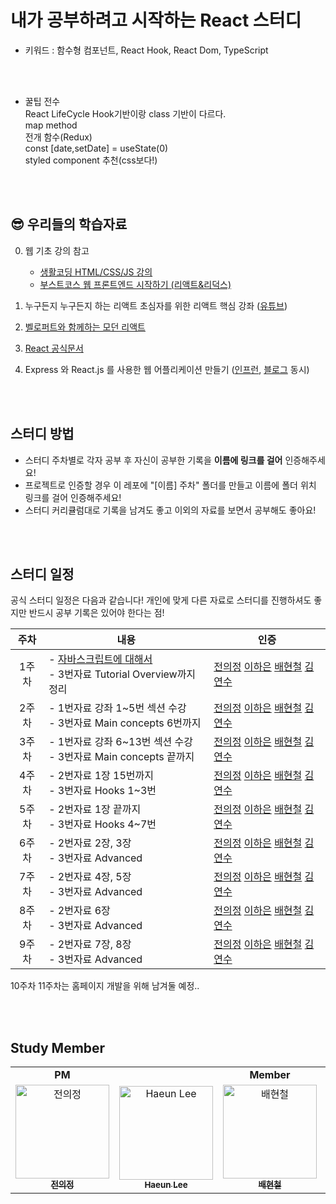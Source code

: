 # 내가 공부하려고 시작하는 React 스터디 
- 키워드 : 함수형 컴포넌트, React Hook, React Dom, TypeScript

<br>
<br>

- 꿀팁 전수               
React LifeCycle Hook기반이랑 class 기반이 다르다.                
map method              
전개 함수(Redux)                
const [date,setDate] = useState(0)           
styled component 추천(css보다!)                  

<br>
<br>

## 😎 우리들의 학습자료

0. 웹 기초 강의 참고     
   - [생활코딩 HTML/CSS/JS 강의](https://opentutorials.org/course/3083)
   - [부스트코스 웹 프론트엔드 시작하기 (리액트&리덕스)](https://www.boostcourse.org/web231)        
1. 누구든지 누구든지 하는 리액트 초심자를 위한 리액트 핵심 강좌 ([유튜브](https://www.youtube.com/watch?v=fT9iFFAt60E&list=PL9FpF_z-xR_E4rxYMMZx5cOpwaiwCzWUH&index=1)) 

2. [벨로퍼트와 함께하는 모던 리액트](https://react.vlpt.us) 

3. [React 공식문서](https://reactjs.org/tutorial/tutorial.html)

4. Express 와 React.js 를 사용한 웹 어플리케이션 만들기 ([인프런](https://www.inflearn.com/course/react-%EA%B0%95%EC%A2%8C-velopert#curriculum), [블로그](https://velopert.com/tag/reactcodelab) 동시)

<br>
<br>    

## 스터디 방법
- 스터디 주차별로 각자 공부 후 자신이 공부한 기록을 **이름에 링크를 걸어** 인증해주세요! 
- 프로젝트로 인증할 경우 이 레포에 "[이름] 주차" 폴더를 만들고 이름에 폴더 위치 링크를 걸어 인증해주세요!
- 스터디 커리큘럼대로 기록을 남겨도 좋고 이외의 자료를 보면서 공부해도 좋아요!

<br>
<br>

## 스터디 일정     
공식 스터디 일정은 다음과 같습니다! 개인에 맞게 다른 자료로 스터디를 진행하셔도 좋지만 반드시 공부 기록은 있어야 한다는 점!

|주차|내용|인증|
|:---:|---|---|
|1주차|- [자바스크립트에 대해서](https://dev.to/nsebhastian/javascript-basics-before-you-learn-react-38en)<br>- 3번자료 Tutorial Overview까지 정리| [전의정](https://velog.io/@juijeong8324/React-Javascript-Basics-Before-Learning-react) [이하은](https://github.com/Tools26/Study-React-22/blob/main/leeeha) [배현철](https://github.com/Tools26/Study-React-22/tree/main/hch/week1) [김연수](https://github.com/dustnehowl/React_study) |
|2주차|- 1번자료 강좌 1~5번 섹션 수강<br> - 3번자료 Main concepts 6번까지| [전의정]() [이하은](https://github.com/Tools26/Study-React-22/blob/main/leeeha) [배현철]() [김연수]() |
|3주차|- 1번자료 강좌 6~13번 섹션 수강 <br> - 3번자료 Main concepts 끝까지| [전의정]() [이하은](https://github.com/Tools26/Study-React-22/blob/main/leeeha) [배현철]() [김연수]() |
|4주차|- 2번자료 1장 15번까지 <br> - 3번자료 Hooks 1~3번| [전의정]() [이하은](https://github.com/Tools26/Study-React-22/blob/main/leeeha) [배현철]() [김연수]() |
|5주차|- 2번자료 1장 끝까지 <br> - 3번자료 Hooks 4~7번| [전의정]() [이하은](https://github.com/Tools26/Study-React-22/blob/main/leeeha) [배현철]() [김연수]() |
|6주차|- 2번자료 2장, 3장 <br> - 3번자료 Advanced| [전의정]() [이하은](https://github.com/Tools26/Study-React-22/blob/main/leeeha) [배현철]() [김연수]() |
|7주차|- 2번자료 4장, 5장 <br> - 3번자료 Advanced| [전의정]() [이하은](https://github.com/Tools26/Study-React-22/blob/main/leeeha) [배현철]() [김연수]() |
|8주차|- 2번자료 6장 <br> - 3번자료 Advanced| [전의정]() [이하은](https://github.com/Tools26/Study-React-22/blob/main/leeeha) [배현철]() [김연수]() |
|9주차|- 2번자료 7장, 8장 <br> - 3번자료 Advanced| [전의정]() [이하은](https://github.com/Tools26/Study-React-22/blob/main/leeeha) [배현철]() [김연수]() |

10주차 11주차는 홈페이지 개발을 위해 남겨둘 예정.. 

<br>
<br>

## Study Member 
<table algin="center">
   <tr>
      <td colspan="1" align="center"><strong>PM</strong></td>
      <td colspan="3" align="center"><strong>Member</strong></td>
   </tr>
  <tr>
     <td align="center">
        <a href="https://github.com/juijeong8324"><img src="https://avatars.githubusercontent.com/u/63052097?v=4" width="150px" alt="전의정"/><br /><sub><b>전의정</b></sub></a>
     </td>
    <td align="center">
    <a href="https://github.com/leeeha"><img src="https://avatars.githubusercontent.com/u/68090939?v=4" width="150px;" alt="Haeun Lee"/><br /><sub><b>Haeun Lee</b></sub></a><br />
    </td>
     <td align="center">
        <a href="https://github.com/hchbae1001"><img src="https://avatars.githubusercontent.com/u/50735594?v=4" width="150px" alt="배현철"/><br /><sub><b>배현철</b></sub></a>
     </td>
     <td align="center">
        <a href="https://github.com/dustnehowl"><img src="https://avatars.githubusercontent.com/u/39877181?v=4" width="150px" alt="김연수"/><br /><sub><b>김연수</b></sub></a>
  <tr>
</table> 
